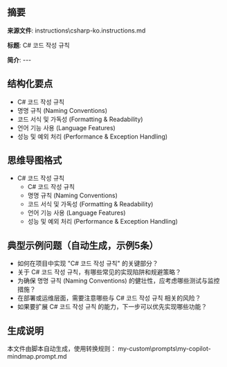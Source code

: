 ## 摘要

**来源文件**: instructions\csharp-ko.instructions.md

**标题**: C# 코드 작성 규칙

**简介**: ---

## 结构化要点

- C# 코드 작성 규칙
- 명명 규칙 (Naming Conventions)
- 코드 서식 및 가독성 (Formatting & Readability)
- 언어 기능 사용 (Language Features)
- 성능 및 예외 처리 (Performance & Exception Handling)

## 思维导图格式

- C# 코드 작성 규칙
  - C# 코드 작성 규칙
  - 명명 규칙 (Naming Conventions)
  - 코드 서식 및 가독성 (Formatting & Readability)
  - 언어 기능 사용 (Language Features)
  - 성능 및 예외 처리 (Performance & Exception Handling)

## 典型示例问题（自动生成，示例5条）

- 如何在项目中实现 "C# 코드 작성 규칙" 的关键部分？
- 关于 C# 코드 작성 규칙，有哪些常见的实现陷阱和规避策略？
- 为确保 명명 규칙 (Naming Conventions) 的健壮性，应考虑哪些测试与监控措施？
- 在部署或运维层面，需要注意哪些与 C# 코드 작성 규칙 相关的风险？
- 如果要扩展 C# 코드 작성 규칙 的能力，下一步可以优先实现哪些功能？

## 生成说明

本文件由脚本自动生成，使用转换规则： my-custom\prompts\my-copilot-mindmap.prompt.md
